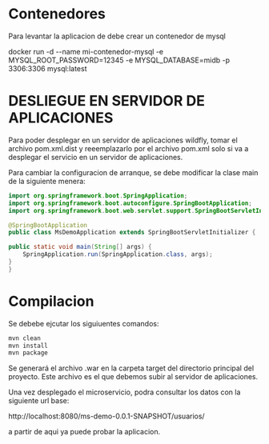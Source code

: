 # Contenedores
Para levantar la aplicacion de debe crear un contenedor de mysql

docker run -d --name mi-contenedor-mysql -e MYSQL_ROOT_PASSWORD=12345 -e MYSQL_DATABASE=midb -p 3306:3306 mysql:latest


# DESLIEGUE EN SERVIDOR DE APLICACIONES
Para poder desplegar en un servidor de aplicaciones wildfly, tomar el archivo pom.xml.dist y reeemplazarlo por el archivo pom.xml solo si va a desplegar el servicio en un servidor de aplicaciones.

Para cambiar la configuracion de arranque, se debe modificar la clase main de la siguiente menera:

```java
import org.springframework.boot.SpringApplication;
import org.springframework.boot.autoconfigure.SpringBootApplication;
import org.springframework.boot.web.servlet.support.SpringBootServletInitializer;

@SpringBootApplication
public class MsDemoApplication extends SpringBootServletInitializer {

public static void main(String[] args) {
    SpringApplication.run(SpringApplication.class, args);
}
}
```
# Compilacion

Se debebe ejcutar los siguiuentes comandos:
```bash
mvn clean
mvn install
mvn package
```
Se generará el archivo .war en la carpeta target del directorio principal del proyecto. Este archivo es el que debemos subir al servidor de aplicaciones.

Una vez desplegado el microservicio, podra consultar los datos con la siguiente url base:

http://localhost:8080/ms-demo-0.0.1-SNAPSHOT/usuarios/

a partir de aqui ya puede probar la aplicacion.
